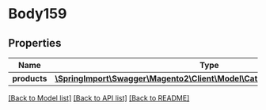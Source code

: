 # Body159

## Properties
Name | Type | Description | Notes
------------ | ------------- | ------------- | -------------
**products** | [**\SpringImport\Swagger\Magento2\Client\Model\CatalogDataProductInterface[]**](CatalogDataProductInterface.md) |  | 

[[Back to Model list]](../README.md#documentation-for-models) [[Back to API list]](../README.md#documentation-for-api-endpoints) [[Back to README]](../README.md)


